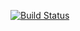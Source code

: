 [![Build Status](https://travis-ci.org/googol/ohtu-viikko1.svg?branch=master)](https://travis-ci.org/googol/ohtu-viikko1)
